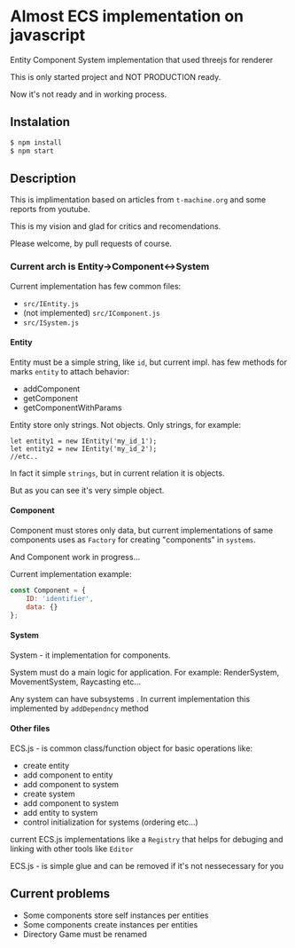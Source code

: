 # Almost ECS implementation on javascript

Entity Component System implementation that used threejs for renderer

This is only started project and NOT PRODUCTION ready.

Now it's not ready and in working process.

## Instalation

```bash
$ npm install
$ npm start
```

## Description 

This is implimentation based on articles from `t-machine.org` and some reports from youtube.

This is my vision and glad for critics and recomendations.

Please welcome, by pull requests of course.

### Current arch is Entity->Component<->System

Current implementation has few common files:

- `src/IEntity.js`
- (not implemented) `src/IComponent.js`
- `src/ISystem.js`

#### Entity

Entity must be a simple string, like `id`, but current impl. has few methods for
marks `entity` to attach behavior:

- addComponent
- getComponent
- getComponentWithParams

Entity store only strings. Not objects. Only strings, for example:

```javscript
let entity1 = new IEntity('my_id_1');
let entity2 = new IEntity('my_id_2');
//etc..
````

In fact it simple `strings`, but in current relation it is objects. 

But as you can see it's very simple object.

#### Component

Component must stores only data, but current implementations of same components
uses as `Factory` for creating "components" in `systems`. 

And Component work in progress...

Current implementation example:

```javascript
const Component = {
    ID: 'identifier',
    data: {}
};
````

#### System

System - it implementation for components. 

System must do a main logic for application.
For example: RenderSystem, MovementSystem, Raycasting etc...

Any system can have subsystems . In current implementation this implemented by `addDependncy` method

#### Other files 

ECS.js - is common class/function object for basic operations like:

- create entity
- add component to entity
- add component to system
- create system
- add component to system
- add entity to system
- control initialization for systems (ordering etc...)

current ECS.js implementations like a `Registry` that helps for debuging and linking with other tools like `Editor`

ECS.js - is simple glue and can be removed if it's not nessecessary for you


## Current problems

- Some components store self instances per entities
- Some components create instances per entities
- Directory Game must be renamed
